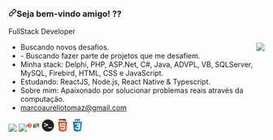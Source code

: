 <div class="Box-body px-5 pb-5">
        <article class="markdown-body entry-content container-lg" itemprop="text"><h3><a id="user-content-Seja bem-vindo amigo-" class="anchor" aria-hidden="true" href="#Seja bem-vindo amigo"><svg class="octicon octicon-link" viewBox="0 0 16 16" version="1.1" width="16" height="16" aria-hidden="true"><path fill-rule="evenodd" d="M7.775 3.275a.75.75 0 001.06 1.06l1.25-1.25a2 2 0 112.83 2.83l-2.5 2.5a2 2 0 01-2.83 0 .75.75 0 00-1.06 1.06 3.5 3.5 0 004.95 0l2.5-2.5a3.5 3.5 0 00-4.95-4.95l-1.25 1.25zm-4.69 9.64a2 2 0 010-2.83l2.5-2.5a2 2 0 012.83 0 .75.75 0 001.06-1.06 3.5 3.5 0 00-4.95 0l-2.5 2.5a3.5 3.5 0 004.95 4.95l1.25-1.25a.75.75 0 00-1.06-1.06l-1.25 1.25a2 2 0 01-2.83 0z"></path></svg></a>Seja bem-vindo amigo! <g-emoji class="g-emoji" alias="wave" fallback-src="https://github.githubassets.com/images/icons/emoji/unicode/1f44b.png">??</g-emoji></h3>
<p>FullStack Developer</p>
<p><a target="_blank" rel="noopener noreferrer" href="https://github.com/rajput2107/rajput2107/blob/master/Assets/Developer.gif"><img align="right" height="200" src="https://github.com/rajput2107/rajput2107/raw/master/Assets/Developer.gif" style="max-width:100%;"></a></p>
<ul>
<li><g-emoji class="g-emoji" alias="rocket" fallback-src="https://github.githubassets.com/images/icons/emoji/unicode/1f680.png"></g-emoji> Buscando novos desafios.</li>
<li><g-emoji class="g-emoji" alias="zap" fallback-src="https://github.githubassets.com/images/icons/emoji/unicode/26a1.png">-</g-emoji>  Buscando fazer parte de projetos que me desafiem.</li>
<li><g-emoji class="g-emoji" alias="computer" fallback-src="https://github.githubassets.com/images/icons/emoji/unicode/1f4bb.png"></g-emoji> Minha stack: Delphi, PHP, ASP.Net, C#, Java, ADVPL, VB, SQLServer, MySQL, Firebird, HTML, CSS e JavaScript.</li>
<li><g-emoji class="g-emoji" alias="blue_book" fallback-src="https://github.githubassets.com/images/icons/emoji/unicode/1f4d8.png"></g-emoji> Estudando: ReactJS, Node.js, React Native &amp; Typescript.</li>
<li><g-emoji class="g-emoji" alias="speech_balloon" fallback-src="https://github.githubassets.com/images/icons/emoji/unicode/1f4ac.png"></g-emoji> Sobre mim: Apaixonado por solucionar problemas reais através da computação.</li>
<li><g-emoji class="g-emoji" alias="mailbox" fallback-src="https://github.githubassets.com/images/icons/emoji/unicode/1f4eb.png"></g-emoji> <a href="mailto:marcoaureliotomaz@gmail.com">marcoaureliotomaz@gmail.com</a></li>
</ul>
<p><code><a href="https://www.javascript.com/" rel="nofollow"><img height="25" src="https://camo.githubusercontent.com/5ffc0bad36a1136cb56ea1df57e5dc76ad2624e5/68747470733a2f2f7777772e766563746f726c6f676f2e7a6f6e652f6c6f676f732f6a6176617363726970742f6a6176617363726970742d686f72697a6f6e74616c2e737667" data-canonical-src="https://www.vectorlogo.zone/logos/javascript/javascript-horizontal.svg" style="max-width:100%;"></a></code>
<code><a href="https://reactjs.org/" rel="nofollow"><img height="25" src="https://camo.githubusercontent.com/62b173ca7077d908841d71f601563de117c3aab9/68747470733a2f2f7777772e766563746f726c6f676f2e7a6f6e652f6c6f676f732f72656163746a732f72656163746a732d617232312e737667" data-canonical-src="https://www.vectorlogo.zone/logos/reactjs/reactjs-ar21.svg" style="max-width:100%;"></a></code><code><a target="_blank" rel="noopener noreferrer" href="https://raw.githubusercontent.com/github/explore/80688e429a7d4ef2fca1e82350fe8e3517d3494d/topics/git/git.png"><img height="25" src="https://raw.githubusercontent.com/github/explore/80688e429a7d4ef2fca1e82350fe8e3517d3494d/topics/git/git.png" style="max-width:100%;"></a></code>
<code><a target="_blank" rel="noopener noreferrer" href="https://raw.githubusercontent.com/github/explore/80688e429a7d4ef2fca1e82350fe8e3517d3494d/topics/terminal/terminal.png"><img height="25" src="https://raw.githubusercontent.com/github/explore/80688e429a7d4ef2fca1e82350fe8e3517d3494d/topics/terminal/terminal.png" style="max-width:100%;"></a></code>
<code><a target="_blank" rel="noopener noreferrer" href="https://raw.githubusercontent.com/github/explore/80688e429a7d4ef2fca1e82350fe8e3517d3494d/topics/html/html.png"><img height="25" src="https://raw.githubusercontent.com/github/explore/80688e429a7d4ef2fca1e82350fe8e3517d3494d/topics/html/html.png" style="max-width:100%;"></a></code>
<code><a target="_blank" rel="noopener noreferrer" href="https://raw.githubusercontent.com/github/explore/80688e429a7d4ef2fca1e82350fe8e3517d3494d/topics/css/css.png"><img height="25" src="https://raw.githubusercontent.com/github/explore/80688e429a7d4ef2fca1e82350fe8e3517d3494d/topics/css/css.png" style="max-width:100%;"></a></code></p>
</article>
      </div>
